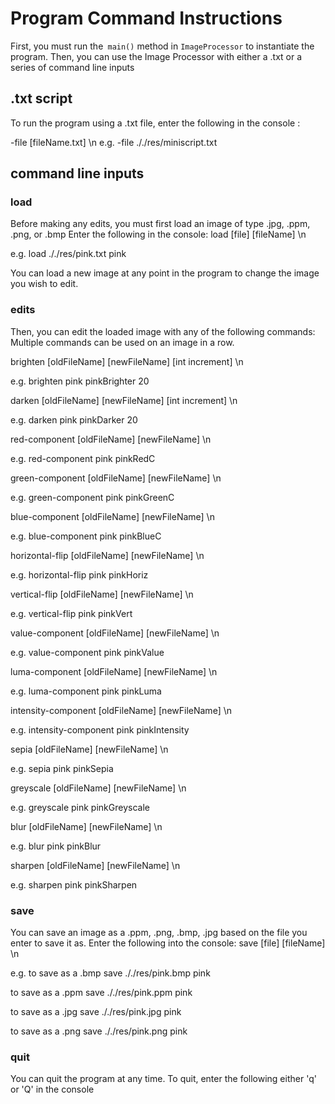 # Program Command Instructions

First, you must run the` main()` method in `ImageProcessor` to instantiate the program. 
Then, you can use the Image Processor with either a .txt or a series of command line inputs 

## .txt script 

To run the program using a .txt file, enter the following in the console : 

-file [fileName.txt] \n 
e.g. 
-file ././res/miniscript.txt 

## command line inputs 

### load 
Before making any edits, you must first load an image of type .jpg, .ppm, .png, or .bmp
Enter the following in the console: 
load [file] [fileName] \n 

e.g. 
load ././res/pink.txt pink 

You can load a new image at any point in the program to change the image you wish to edit. 

### edits
Then, you can edit the loaded image with any of the following commands: 
Multiple commands can be used on an image in a row.

brighten [oldFileName] [newFileName] [int increment] \n

e.g. 
brighten pink pinkBrighter 20 

darken [oldFileName] [newFileName] [int increment] \n

e.g.
darken pink pinkDarker 20

red-component [oldFileName] [newFileName] \n

e.g.
red-component pink pinkRedC

green-component [oldFileName] [newFileName] \n

e.g.
green-component pink pinkGreenC

blue-component [oldFileName] [newFileName] \n

e.g.
blue-component pink pinkBlueC

horizontal-flip [oldFileName] [newFileName] \n

e.g. 
horizontal-flip pink pinkHoriz

vertical-flip [oldFileName] [newFileName] \n

e.g. 
vertical-flip pink pinkVert

value-component [oldFileName] [newFileName] \n

e.g. 
value-component pink pinkValue

luma-component [oldFileName] [newFileName] \n

e.g. 
luma-component pink pinkLuma

intensity-component [oldFileName] [newFileName] \n

e.g. 
intensity-component pink pinkIntensity

sepia [oldFileName] [newFileName] \n 

e.g. 
sepia pink pinkSepia

greyscale [oldFileName] [newFileName] \n

e.g. 
greyscale pink pinkGreyscale

blur [oldFileName] [newFileName] \n

e.g. 
blur pink pinkBlur

sharpen [oldFileName] [newFileName] \n

e.g. 
sharpen pink pinkSharpen

### save 
You can save an image as a .ppm, .png, .bmp, .jpg based on the file you enter to save it as. 
Enter the following into the console: 
save [file] [fileName] \n

e.g. 
to save as a .bmp
save ././res/pink.bmp pink

to save as a .ppm
save ././res/pink.ppm pink

to save as a .jpg
save ././res/pink.jpg pink

to save as a .png
save ././res/pink.png pink

### quit 
You can quit the program at any time. To quit, enter the following either 'q' or 'Q' in the console 




